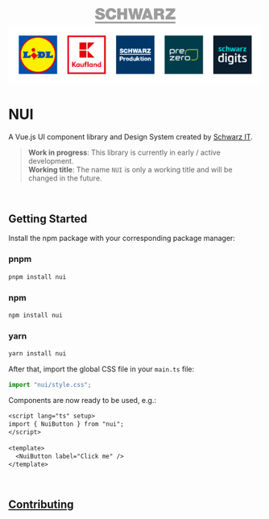 <p>
  <a href="https://gruppe.schwarz">
    <div align="center">
      <img src="../../.github/schwarz-logo.svg" width="160px" />
    </div>
    <div align="center">
      <img src="../../.github/schwarz-group.svg" width="512px" />
    </div>
  </a>
</p>

# NUI

A Vue.js UI component library and Design System created by [Schwarz IT](https://it.schwarz).

> **Work in progress**: This library is currently in early / active development. <br /> **Working title**: The name `NUI` is only a working title and will be changed in the future.

<br />

## Getting Started

Install the npm package with your corresponding package manager:

### pnpm

```sh
pnpm install nui
```

### npm

```sh
npm install nui
```

### yarn

```sh
yarn install nui
```

After that, import the global CSS file in your `main.ts` file:

```ts
import "nui/style.css";
```

Components are now ready to be used, e.g.:

```vue
<script lang="ts" setup>
import { NuiButton } from "nui";
</script>

<template>
  <NuiButton label="Click me" />
</template>
```

<br />

## [Contributing](../../CONTRIBUTING.md)
